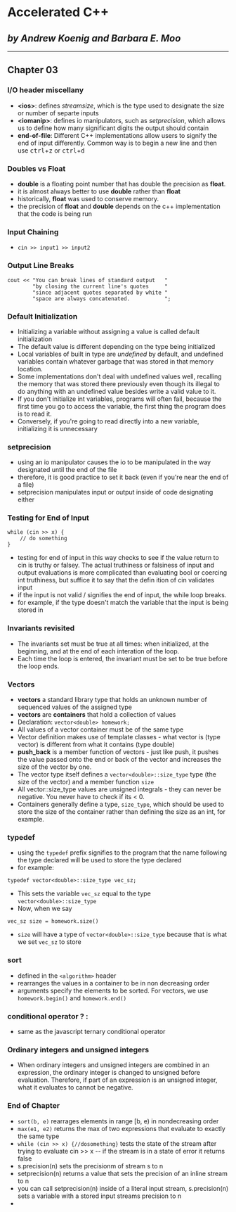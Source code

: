 # Accelerated C++
## _by Andrew Koenig and Barbara E. Moo_
---
## Chapter 03
### I/O header miscellany
* **\<ios>**: defines _streamsize_, which is the type used to designate the size or number of separte inputs
* **\<iomanip>**: defines io manipulators, such as _setprecision_, which allows us to define how many significant digits the output should contain
* **end-of-file**:  Different C++ implementations allow users to signify the end of input differently.  Common way is to begin a new line and then use <kbd>ctrl</kbd>+<kbd>z</kbd>  or <kbd>ctrl</kbd>+<kbd>d</kbd>
### Doubles vs Float
* **double** is a floating point number that has double the precision as **float**.
* it is almost always better to use **double** rather than **float**
* historically, **float** was used to conserve memory.
* the precision of **float** and **double** depends on the c++ implementation that the code is being run
### Input Chaining
* `cin >> input1 >> input2`
### Output Line Breaks
```
cout << "You can break lines of standard output   "
        "by closing the current line's quotes     "
        "since adjacent quotes separated by white "
        "space are always concatenated.           ";
```
### Default Initialization
* Initializing a variable without assigning a value is called default initialization
* The default value is different depending on the type being initialized
* Local variables of built in type are _undefined_ by default, and undefined variables contain whatever garbage that was stored in that memory location.
* Some implementations don't deal with undefined values well, recalling the memory that was stored there previously even though its illegal to do anything with an undefined value besides write a valid value to it.
* If you don't initialize int variables, programs will often fail, because the first time you go to access the variable, the first thing the program does is to read it.
* Conversely, if you're going to read directly into a new variable, initializing it is unnecessary
### setprecision
* using an io manipulator causes the io to be manipulated in the way designated until the end of the file
* therefore, it is good practice to set it back (even if you're near the end of a file)
* setprecision manipulates input or output inside of code designating either
### Testing for End of Input
```
while (cin >> x) {
    // do something
}
```
* testing for end of input in this way checks to see if the value return to cin is truthy or falsey.  The actual truthiness or falsiness of input and output evaluations is more complicated than evaluating bool or coercing int truthiness, but suffice it to say that the defin ition of cin validates input
* if the input is not valid / signifies the end of input, the while loop breaks.
* for example, if the type doesn't match the variable that the input is being stored in
### Invariants revisited
* The invariants set must be true at all times: when initialized, at the beginning, and at the end of each interation of the loop.
* Each time the loop is entered, the invariant must be set to be true before the loop ends.
### Vectors
* **vectors** a standard library type that holds an unknown number of sequenced values of the assigned type
* **vectors** are **containers** that hold a collection of values
* Declaration: `vector<double> homework;`
* All values of a vector container must be of the same type
* Vector definition makes use of template classes - what vector is (type vector) is different from what it contains (type double)
* **push_back** is a member function of vectors - just like push, it pushes the value passed onto the end or back of the vector and increases the size of the vector by one.
* The vector type itself defines a `vector<double>::size_type` type (the size of the vector) and a member function `size`
* All vector<double>::size_type values are unsigned integrals - they can never be negative.  You never have to check if its < 0.
* Containers generally define a type, `size_type`, which should be used to store the size of the container rather than defining the size as an int, for example.
### typedef
* using the `typedef` prefix signifies to the program that the name following the type declared will be used to store the type declared
* for example:
```
typedef vector<double>::size_type vec_sz;
```
* This sets the variable `vec_sz` equal to the type `vector<double>::size_type`
* Now, when we say
```
vec_sz size = homework.size()
```
* `size`  will have a type of `vector<double>::size_type` because that is what we set `vec_sz` to store
### sort
* defined in the `<algorithm>` header
* rearranges the values in a container to be in non decreasing order
* arguments specify the elements to be sorted.  For vectors, we use `homework.begin()` and `homework.end()`
### conditional operator ? :
* same as the javascript ternary conditional operator
### Ordinary integers and unsigned integers
* When ordinary integers and unsigned integers are combined in an expression, the ordinary integer is changed to unsigned before evaluation.  Therefore, if part of an expression is an unsigned integer, what it evaluates to cannot be negative.
### End of Chapter
* `sort(b, e)` rearrages elements in range [b, e) in nondecreasing order
* `max(e1, e2)` returns the max of two expressions that evaluate to exactly the same type
* `while (cin >> x) {//dosomething}` tests the state of the stream after trying to evaluate cin >> x -- if the stream is in a state of error it returns false
* s.precision(n) sets the precisionm of stream s to n
* setprecision(n) returns a value that sets the precision of an inline stream to n
* you can call setprecision(n) inside of a literal input stream, s.precision(n) sets a variable with a stored input streams precision to n
* 
